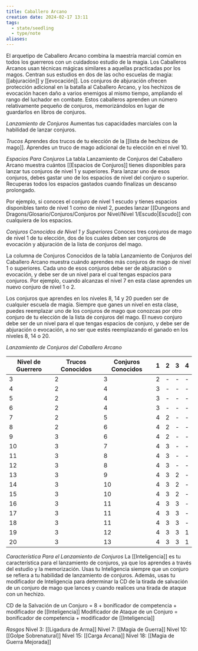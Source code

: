 ```yaml
---
title: Caballero Arcano
creation date: 2024-02-17 13:11
tags:
  - state/seedling
  - type/note
aliases:
---
```

El arquetipo de Caballero Arcano combina la maestría marcial común en todos los guerreros con un cuidadoso estudio de la magia. Los Caballeros Arcanos usan técnicas mágicas similares a aquellas practicadas por los magos. Centran sus estudios en dos de las ocho escuelas de magia: [[abjuración]] y [[evocación]]. Los conjuros de abjuración ofrecen protección adicional en la batalla al Caballero Arcano, y los hechizos de evocación hacen daño a varios enemigos al mismo tiempo, ampliando el rango del luchador en combate. Estos caballeros aprenden un número relativamente pequeño de conjuros, memorizándolos en lugar de guardarlos en libros de conjuros.

*Lanzamiento de Conjuros*
Aumentas tus capacidades marciales con la habilidad de lanzar conjuros.

*Trucos*
Aprendes dos trucos de tu elección de la [[lista de hechizos de mago]]. Aprendes un truco de mago
adicional de tu elección en el nivel 10.

*Espacios Para Conjuros*
La tabla Lanzamiento de Conjuros del Caballero Arcano muestra cuántos [[Espacios de Conjuros]] tienes disponibles para lanzar tus conjuros de nivel 1 y superiores. Para lanzar uno de esos conjuros, debes gastar uno de los espacios de nivel del conjuro o superior. 
Recuperas todos los espacios gastados cuando finalizas un descanso prolongado.

Por ejemplo, si conoces el conjuro de nivel 1 escudo y tienes espacios disponibles tanto de nivel 1
como de nivel 2, puedes lanzar [[Dungeons and Dragons/Glosario/Conjuros/Conjuros por Nivel/Nivel 1/Escudo|Escudo]] con cualquiera de los espacios.

*Conjuros Conocidos de Nivel 1 y Superiores*
Conoces tres conjuros de mago de nivel 1 de tu elección, dos de los cuales deben ser conjuros de
evocación y abjuración de la lista de conjuros del mago.

La columna de Conjuros Conocidos de la tabla Lanzamiento de Conjuros del Caballero Arcano
muestra cuándo aprendes más conjuros de mago de nivel 1 o superiores. Cada uno de esos conjuros debe ser de abjuración o evocación, y debe ser de un nivel para el cual tengas espacios para conjuros. Por ejemplo, cuando alcanzas el nivel 7 en esta clase aprendes un nuevo conjuro de nivel 1 o 2.

Los conjuros que aprendes en los niveles 8, 14 y 20 pueden ser de cualquier escuela de magia.
Siempre que ganes un nivel en esta clase, puedes reemplazar uno de los conjuros de mago que
conozcas por otro conjuro de tu elección de la lista de conjuros del mago. El nuevo conjuro debe ser de un nivel para el que tengas espacios de conjuro, y debe ser de abjuración o evocación, a no ser que estés reemplazando el ganado en los niveles 8, 14 o 20.

*Lanzamiento de Conjuros del Caballero Arcano*

| Nivel de Guerrero | Trucos Conocidos | Conjuros Conocidos | 1 | 2 | 3 | 4 |
| ---- | ---- | ---- | ---- | ---- | ---- | ---- |
| 3 | 2 | 3 | 2 | - | - | - |
| 4 | 2 | 4 | 3 | - | - | - |
| 5 | 2 | 4 | 3 | - | - | - |
| 6 | 2 | 4 | 3 | - | - | - |
| 7 | 2 | 5 | 4 | 2 | - | - |
| 8 | 2 | 6 | 4 | 2 | - | - |
| 9 | 3 | 6 | 4 | 2 | - | - |
| 10 | 3 | 7 | 4 | 3 | - | - |
| 11 | 3 | 8 | 4 | 3 | - | - |
| 12 | 3 | 8 | 4 | 3 | - | - |
| 13 | 3 | 9 | 4 | 3 | 2 | - |
| 14 | 3 | 10 | 4 | 3 | 2 | - |
| 15 | 3 | 10 | 4 | 3 | 2 | - |
| 16 | 3 | 11 | 4 | 3 | 3 | - |
| 17 | 3 | 11 | 4 | 3 | 3 | - |
| 18 | 3 | 11 | 4 | 3 | 3 | - |
| 19 | 3 | 12 | 4 | 3 | 3 | 1 |
| 20 | 3 | 13 | 4 | 3 | 3 | 1 |




*Característica Para el Lanzamiento de Conjuros*
La [[Inteligencia]] es tu característica para el lanzamiento de conjuros, ya que los aprendes a través del estudio y la memorización. Usas tu Inteligencia siempre que un conjuro se refiera a tu habilidad de lanzamiento de conjuros. Además, usas tu modificador de Inteligencia para determinar la CD de la tirada de salvación de un conjuro de mago que lances y cuando realices una tirada de ataque con un hechizo.

CD de la Salvación de un Conjuro = 8 + bonificador de competencia + modificador de [[Inteligencia]]
Modificador de Ataque de un Conjuro = bonificador de competencia + modificador de [[Inteligencia]]



*Rasgos*
Nivel 3: [[Ligadura de Arma]]
Nivel 7: [[Magia de Guerra]]
Nivel 10: [[Golpe Sobrenatural]]
Nivel 15: [[Carga Arcana]]
Nivel 18: [[Magia de Guerra Mejorada]]